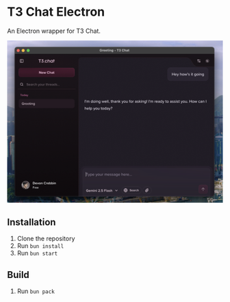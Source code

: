 # T3 Chat Electron

An Electron wrapper for T3 Chat.

![T3 Chat Electron](./example.png)

## Installation

1. Clone the repository
2. Run `bun install`
3. Run `bun start`

## Build

1. Run `bun pack`
